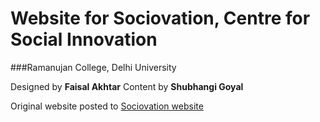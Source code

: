 # Website for Sociovation, Centre for Social Innovation

###Ramanujan College, Delhi University
 
 Designed by **Faisal Akhtar**
 Content by **Shubhangi Goyal**

Original website posted to [Sociovation website](http://sociovation.ml)
